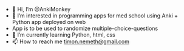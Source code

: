 - 👋 Hi, I’m @AnkiMonkey
- 👀 I’m interested in programming apps for med school using Anki + Python app deployed on web
- App is to be used to randomize multiple-choice-questions
- 🌱 I’m currently learning Python, html, css
- 📫 How to reach me timon.nemeth@gmail.com

<!---
AnkiMonkey/AnkiMonkey is a ✨ special ✨ repository because its `README.md` (this file) appears on your GitHub profile.
You can click the Preview link to take a look at your changes.
--->
